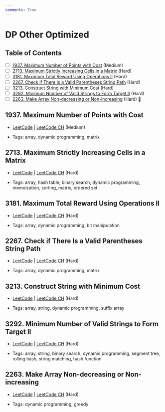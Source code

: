```yaml
---
comments: True
---
```


# DP Other Optimized

## Table of Contents

- [ ] [1937. Maximum Number of Points with Cost](https://leetcode.cn/problems/maximum-number-of-points-with-cost/) (Medium)
- [ ] [2713. Maximum Strictly Increasing Cells in a Matrix](https://leetcode.cn/problems/maximum-strictly-increasing-cells-in-a-matrix/) (Hard)
- [ ] [3181. Maximum Total Reward Using Operations II](https://leetcode.cn/problems/maximum-total-reward-using-operations-ii/) (Hard)
- [ ] [2267.  Check if There Is a Valid Parentheses String Path](https://leetcode.cn/problems/check-if-there-is-a-valid-parentheses-string-path/) (Hard)
- [ ] [3213. Construct String with Minimum Cost](https://leetcode.cn/problems/construct-string-with-minimum-cost/) (Hard)
- [ ] [3292. Minimum Number of Valid Strings to Form Target II](https://leetcode.cn/problems/minimum-number-of-valid-strings-to-form-target-ii/) (Hard)
- [ ] [2263. Make Array Non-decreasing or Non-increasing](https://leetcode.cn/problems/make-array-non-decreasing-or-non-increasing/) (Hard) 👑

## 1937. Maximum Number of Points with Cost

-   [LeetCode](https://leetcode.com/problems/maximum-number-of-points-with-cost/) | [LeetCode CH](https://leetcode.cn/problems/maximum-number-of-points-with-cost/) (Medium)

-   Tags: array, dynamic programming, matrix
## 2713. Maximum Strictly Increasing Cells in a Matrix

-   [LeetCode](https://leetcode.com/problems/maximum-strictly-increasing-cells-in-a-matrix/) | [LeetCode CH](https://leetcode.cn/problems/maximum-strictly-increasing-cells-in-a-matrix/) (Hard)

-   Tags: array, hash table, binary search, dynamic programming, memoization, sorting, matrix, ordered set
## 3181. Maximum Total Reward Using Operations II

-   [LeetCode](https://leetcode.com/problems/maximum-total-reward-using-operations-ii/) | [LeetCode CH](https://leetcode.cn/problems/maximum-total-reward-using-operations-ii/) (Hard)

-   Tags: array, dynamic programming, bit manipulation
## 2267.  Check if There Is a Valid Parentheses String Path

-   [LeetCode](https://leetcode.com/problems/check-if-there-is-a-valid-parentheses-string-path/) | [LeetCode CH](https://leetcode.cn/problems/check-if-there-is-a-valid-parentheses-string-path/) (Hard)

-   Tags: array, dynamic programming, matrix
## 3213. Construct String with Minimum Cost

-   [LeetCode](https://leetcode.com/problems/construct-string-with-minimum-cost/) | [LeetCode CH](https://leetcode.cn/problems/construct-string-with-minimum-cost/) (Hard)

-   Tags: array, string, dynamic programming, suffix array
## 3292. Minimum Number of Valid Strings to Form Target II

-   [LeetCode](https://leetcode.com/problems/minimum-number-of-valid-strings-to-form-target-ii/) | [LeetCode CH](https://leetcode.cn/problems/minimum-number-of-valid-strings-to-form-target-ii/) (Hard)

-   Tags: array, string, binary search, dynamic programming, segment tree, rolling hash, string matching, hash function
## 2263. Make Array Non-decreasing or Non-increasing

-   [LeetCode](https://leetcode.com/problems/make-array-non-decreasing-or-non-increasing/) | [LeetCode CH](https://leetcode.cn/problems/make-array-non-decreasing-or-non-increasing/) (Hard)

-   Tags: dynamic programming, greedy

